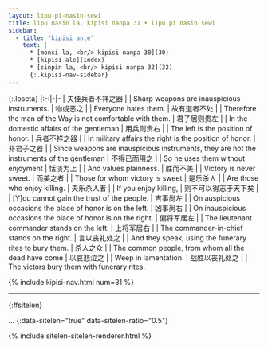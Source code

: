 ```yaml
---
layout: lipu-pi-nasin-sewi
title: lipu nasin la, kipisi nanpa 31 • lipu pi nasin sewi
sidebar:
  - title: "kipisi ante"
    text: |
      * [monsi la, <br/> kipisi nanpa 30](30)
      * [kipisi ale](index)
      * [sinpin la, <br/> kipisi nanpa 32](32)
      {:.kipisi-nav-sidebar}
---
```


{:.loseta}
|:-:|-|-
| 夫佳兵者<wbr/>不祥之器     |  | Sharp weapons are inauspicious instruments.
| 物或恶之                   |  | Everyone hates them.
| 故有道者不处               |  | Therefore the man of the Way is not comfortable with them.
| 君子居则贵左               |  | In the domestic affairs of the gentleman
| 用兵则贵右                 |  | The left is the position of honor.
| 兵者不祥之器               |  | In military affairs the right is the position of honor.
| 非君子之器                 |  | Since weapons are inauspicious instruments, they are not the instruments of the gentleman
| 不得已而用之               |  | So he uses them without enjoyment
| 恬淡为上                   |  | And values plainness.
| 胜而不美                   |  | Victory is never sweet.
| 而美之者                   |  | Those for whom victory is sweet
| 是乐杀人                   |  | Are those who enjoy killing.
| 夫乐杀人者                 |  | If you enjoy killing,
| 则不可以<wbr/>得志于天下矣 |  | [Y]ou cannot gain the trust of the people.
| 吉事尚左                   |  | On auspicious occasions the place of honor is on the left.
| 凶事尚右                   |  | On inauspicious occasions the place of honor is on the right.
| 偏将军居左                 |  | The lieutenant commander stands on the left.
| 上将军居右                 |  | The commander-in-chief stands on the right.
| 言以丧礼处之               |  | And they speak, using the funerary rites to bury them.
| 杀人之众                   |  | The common people, from whom all the dead have come
| 以哀悲泣之                 |  | Weep in lamentation.
| 战胜以丧礼处之             |  | The victors bury them with funerary rites.

{% include kipisi-nav.html num=31 %}

-------
{:#sitelen}

...
{:data-sitelen="true" data-sitelen-ratio="0.5"}

{% include sitelen-sitelen-renderer.html %}
